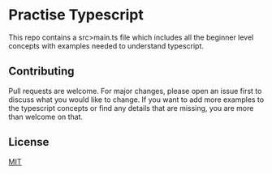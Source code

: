 # Practise Typescript

This repo contains a src>main.ts file which includes all the beginner level concepts with examples needed to understand typescript.



## Contributing
Pull requests are welcome. For major changes, please open an issue first to discuss what you would like to change. If you want to add more examples to the typescript concepts or find any details that are missing, you are more than welcome on that.
## License
[MIT](https://choosealicense.com/licenses/mit/)
